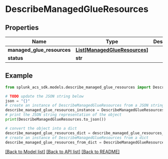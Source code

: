 # DescribeManagedGlueResources


## Properties

Name | Type | Description | Notes
------------ | ------------- | ------------- | -------------
**managed_glue_resources** | [**List[ManagedGlueResources]**](ManagedGlueResources.md) |  | [optional] 
**status** | **str** |  | [optional] 

## Example

```python
from splunk_acs_sdk.models.describe_managed_glue_resources import DescribeManagedGlueResources

# TODO update the JSON string below
json = "{}"
# create an instance of DescribeManagedGlueResources from a JSON string
describe_managed_glue_resources_instance = DescribeManagedGlueResources.from_json(json)
# print the JSON string representation of the object
print(DescribeManagedGlueResources.to_json())

# convert the object into a dict
describe_managed_glue_resources_dict = describe_managed_glue_resources_instance.to_dict()
# create an instance of DescribeManagedGlueResources from a dict
describe_managed_glue_resources_from_dict = DescribeManagedGlueResources.from_dict(describe_managed_glue_resources_dict)
```
[[Back to Model list]](../README.md#documentation-for-models) [[Back to API list]](../README.md#documentation-for-api-endpoints) [[Back to README]](../README.md)


